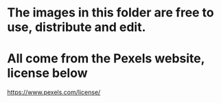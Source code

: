 # The images in this folder are free to use, distribute and edit. 

# All come from the Pexels website, license below
https://www.pexels.com/license/ 